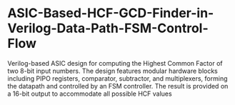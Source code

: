 # ASIC-Based-HCF-GCD-Finder-in-Verilog-Data-Path-FSM-Control-Flow
Verilog-based ASIC design for computing the Highest Common Factor of two 8-bit input numbers. The design features modular hardware blocks including PIPO registers, comparator, subtractor, and multiplexers, forming the datapath and controlled by an FSM controller. The result is provided on a 16-bit output to accommodate all possible HCF values

